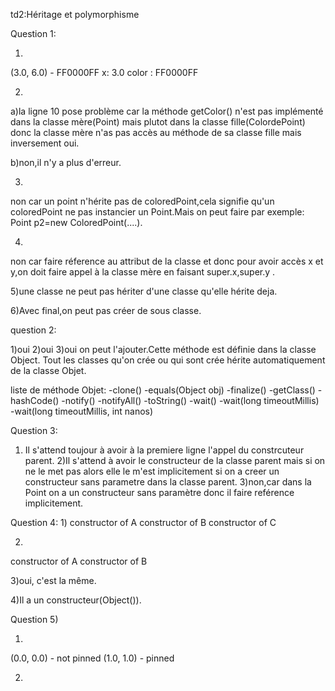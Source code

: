 td2:Héritage et polymorphisme


Question 1:

1)
(3.0, 6.0) - FF0000FF
x: 3.0
color : FF0000FF

2)

a)la ligne 10 pose problème car la méthode getColor() n'est pas implémenté dans la classe mère(Point)
mais plutot dans la classe fille(ColordePoint) donc la classe mère n'as pas accès au méthode de 
sa classe fille mais inversement oui.

b)non,il n'y a plus d'erreur.


3)
non car un point n'hérite pas de coloredPoint,cela signifie qu'un coloredPoint ne pas instancier 
un Point.Mais on peut faire par exemple: Point p2=new ColoredPoint(....).

4)
non car faire réference au attribut de la classe et donc pour avoir accès x et y,on doit faire 
appel à la classe mère en faisant super.x,super.y .

5)une classe ne peut pas hériter d'une classe qu'elle hérite deja.

6)Avec final,on peut pas créer de sous classe.


question 2:

1)oui
2)oui
3)oui on peut l'ajouter.Cette méthode est définie dans la classe Object.
Tout les classes qu'on crée ou qui sont crée hérite automatiquement de la classe Objet.

liste de méthode Objet:
-clone()
-equals​(Object obj)
-finalize()
-getClass()
-hashCode()
-notify()
-notifyAll()
-toString()
-wait()
-wait​(long timeoutMillis)
-wait​(long timeoutMillis, int nanos)

Question 3:

1) Il s'attend toujour à avoir à la premiere ligne l'appel du constrcuteur parent.
2)Il s'attend à avoir le constructeur de la classe parent mais si on ne le met pas
  alors elle le m'est implicitement si on a creer un constructeur sans parametre 
  dans la classe parent.
3)non,car dans la Point on a un constructeur sans paramètre donc il faire reférence implicitement.


Question 4:
1)
constructor of A
constructor of B
constructor of C

2)
constructor of A
constructor of B

3)oui,  c'est la même.

4)Il a un constructeur(Object()).

Question 5)

1)
(0.0, 0.0) - not pinned
(1.0, 1.0) - pinned

2)


 


  